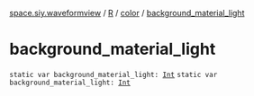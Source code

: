 [space.siy.waveformview](../../index.md) / [R](../index.md) / [color](index.md) / [background_material_light](./background_material_light.md)

# background_material_light

`static var background_material_light: `[`Int`](https://kotlinlang.org/api/latest/jvm/stdlib/kotlin/-int/index.html)
`static var background_material_light: `[`Int`](https://kotlinlang.org/api/latest/jvm/stdlib/kotlin/-int/index.html)